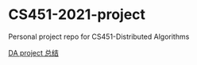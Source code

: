 # CS451-2021-project
Personal project repo for CS451-Distributed Algorithms

[DA project 总结](https://coconutnutx.github.io/2021/12/01/project-review/)
